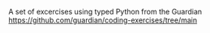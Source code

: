 A set of excercises using typed Python from the Guardian https://github.com/guardian/coding-exercises/tree/main
